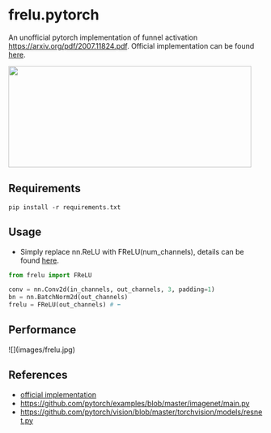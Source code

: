 # frelu.pytorch
An unofficial pytorch implementation of funnel activation https://arxiv.org/pdf/2007.11824.pdf. Official implementation can be found [here](https://github.com/megvii-model/FunnelAct).

<img src="https://github.com/shuuchen/frelu.pytorch/blob/master/images/frelu.png" width="480" height="200" />


## Requirements
```
pip install -r requirements.txt
```

## Usage
* Simply replace nn.ReLU with FReLU(num_channels), details can be found [here]().
```python
from frelu import FReLU

conv = nn.Conv2d(in_channels, out_channels, 3, padding=1)
bn = nn.BatchNorm2d(out_channels)
frelu = FReLU(out_channels) # ⬅️
```


## Performance
<div align=left>
![](images/frelu.jpg)
</div>


## References
* [official implementation](https://github.com/megvii-model/FunnelAct)
* https://github.com/pytorch/examples/blob/master/imagenet/main.py
* https://github.com/pytorch/vision/blob/master/torchvision/models/resnet.py
